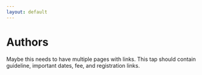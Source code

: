 ```yaml
---
layout: default
---
```

# Authors

Maybe this needs to have multiple pages with links. 
This tap should contain guideline, important dates, fee, and registration links. 

